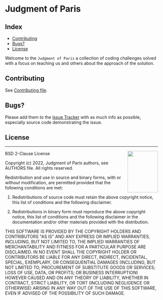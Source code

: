 <!-- omit in toc -->
# Judgment of Paris

<!-- omit in toc -->
## Index

- [Contributing](#contributing)
- [Bugs?](#bugs)
- [License](#license)

Welcome to the `Judgment of Paris` a collection of coding challenges solved with a focus on teaching us and others about
the approach of the solution.

## Contributing

See [Contributing file](CONTRIBUTING.md).

## Bugs?

Please add them to the [Issue Tracker][issues] with as much info as possible, especially source code demonstrating the issue.

## License

-----------------------------------------------------------------------

<a href="http://opensource.org/licenses/BSD-2-Clause" target="_blank">
<img align="right" width="100" height="137"
 src="https://opensource.org/files/OSI_Approved_License.png">
</a>

  BSD 2-Clause License

  Copyright (c) 2022, Judgment of Paris authors, see AUTHORS file.
  All rights reserved.

  Redistribution and use in source and binary forms, with or without
  modification, are permitted provided that the following conditions are met:

  1. Redistributions of source code must retain the above copyright notice, this
    list of conditions and the following disclaimer.

  2. Redistributions in binary form must reproduce the above copyright notice,
    this list of conditions and the following disclaimer in the documentation
    and/or other materials provided with the distribution.

  THIS SOFTWARE IS PROVIDED BY THE COPYRIGHT HOLDERS AND CONTRIBUTORS "AS IS"
  AND ANY EXPRESS OR IMPLIED WARRANTIES, INCLUDING, BUT NOT LIMITED TO, THE
  IMPLIED WARRANTIES OF MERCHANTABILITY AND FITNESS FOR A PARTICULAR PURPOSE ARE
  DISCLAIMED. IN NO EVENT SHALL THE COPYRIGHT HOLDER OR CONTRIBUTORS BE LIABLE
  FOR ANY DIRECT, INDIRECT, INCIDENTAL, SPECIAL, EXEMPLARY, OR CONSEQUENTIAL
  DAMAGES (INCLUDING, BUT NOT LIMITED TO, PROCUREMENT OF SUBSTITUTE GOODS OR
  SERVICES; LOSS OF USE, DATA, OR PROFITS; OR BUSINESS INTERRUPTION) HOWEVER
  CAUSED AND ON ANY THEORY OF LIABILITY, WHETHER IN CONTRACT, STRICT LIABILITY,
  OR TORT (INCLUDING NEGLIGENCE OR OTHERWISE) ARISING IN ANY WAY OUT OF THE USE
  OF THIS SOFTWARE, EVEN IF ADVISED OF THE POSSIBILITY OF SUCH DAMAGE.

[issues]: https://github.com//judgment-of-paris/issues
